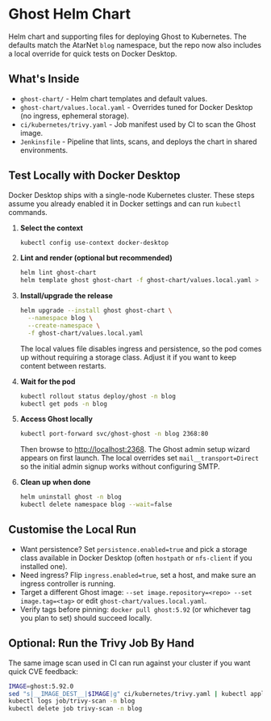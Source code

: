# Ghost Helm Chart

Helm chart and supporting files for deploying Ghost to Kubernetes. The defaults match the AtarNet `blog` namespace, but the repo now also includes a local override for quick tests on Docker Desktop.

## What's Inside
- `ghost-chart/` - Helm chart templates and default values.
- `ghost-chart/values.local.yaml` - Overrides tuned for Docker Desktop (no ingress, ephemeral storage).
- `ci/kubernetes/trivy.yaml` - Job manifest used by CI to scan the Ghost image.
- `Jenkinsfile` - Pipeline that lints, scans, and deploys the chart in shared environments.

## Test Locally with Docker Desktop
Docker Desktop ships with a single-node Kubernetes cluster. These steps assume you already enabled it in Docker settings and can run `kubectl` commands.

1. **Select the context**
   ```bash
   kubectl config use-context docker-desktop
   ```

2. **Lint and render (optional but recommended)**
   ```bash
   helm lint ghost-chart
   helm template ghost ghost-chart -f ghost-chart/values.local.yaml > /tmp/ghost-local.yaml
   ```

3. **Install/upgrade the release**
   ```bash
   helm upgrade --install ghost ghost-chart \
     --namespace blog \
     --create-namespace \
     -f ghost-chart/values.local.yaml
   ```
   The local values file disables ingress and persistence, so the pod comes up without requiring a storage class. Adjust it if you want to keep content between restarts.

4. **Wait for the pod**
   ```bash
   kubectl rollout status deploy/ghost -n blog
   kubectl get pods -n blog
   ```

5. **Access Ghost locally**
   ```bash
   kubectl port-forward svc/ghost-ghost -n blog 2368:80
   ```
   Then browse to [http://localhost:2368](http://localhost:2368). The Ghost admin setup wizard appears on first launch.
   The local overrides set `mail__transport=Direct` so the initial admin signup works without configuring SMTP.

6. **Clean up when done**
   ```bash
   helm uninstall ghost -n blog
   kubectl delete namespace blog --wait=false
   ```

## Customise the Local Run
- Want persistence? Set `persistence.enabled=true` and pick a storage class available in Docker Desktop (often `hostpath` or `nfs-client` if you installed one).
- Need ingress? Flip `ingress.enabled=true`, set a host, and make sure an ingress controller is running.
- Target a different Ghost image: `--set image.repository=<repo> --set image.tag=<tag>` or edit `ghost-chart/values.local.yaml`.
- Verify tags before pinning: `docker pull ghost:5.92` (or whichever tag you plan to set) should succeed locally.

## Optional: Run the Trivy Job By Hand
The same image scan used in CI can run against your cluster if you want quick CVE feedback:
```bash
IMAGE=ghost:5.92.0
sed "s|__IMAGE_DEST__|$IMAGE|g" ci/kubernetes/trivy.yaml | kubectl apply -n blog -f -
kubectl logs job/trivy-scan -n blog
kubectl delete job trivy-scan -n blog
```
